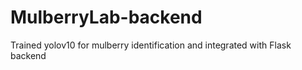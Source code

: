 # MulberryLab-backend
Trained yolov10 for mulberry identification and integrated with Flask backend
